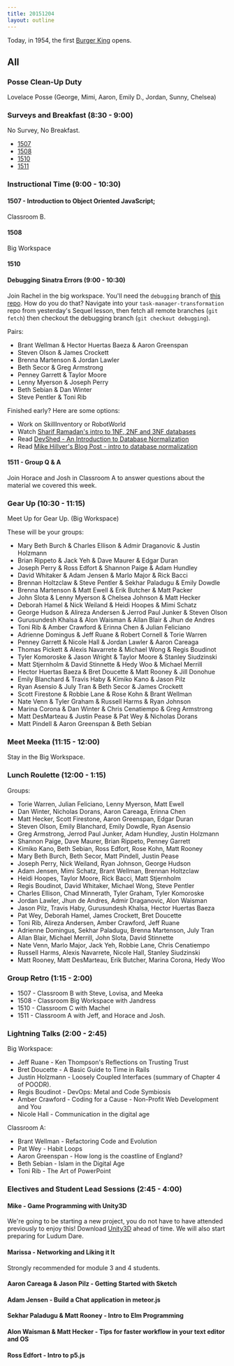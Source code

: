 ```yaml
---
title: 20151204
layout: outline
---
```


Today, in 1954, the first [Burger King](https://www.bk.com/careers/opportunities/handle?param=eyJ0aXRsZSI6IklUIiwicGFyYW0iOiJodHRwczpcL1wvd2ZhLmtyb25vc3RtLmNvbVwvaW5kZXguanNwP2xvY2FsZT1lbl9VUyZBUFBMSUNBVElPTk5BTUU9QnVyZ2VyS2luZ0NvcnBvcmF0aW9uS1RNRFJlcUV4dCZzZXE9am9iQmlkIn0=) opens.

## All

### Posse Clean-Up Duty

Lovelace Posse (George, Mimi, Aaron, Emily D., Jordan, Sunny, Chelsea)

### Surveys and Breakfast (8:30 - 9:00)

No Survey, No Breakfast.

* [1507]()
* [1508](https://docs.google.com/forms/d/10CRSOFFdZ-Ti-b5_4pw2tYyokBM0SuGHuhVm0MyKnMs/viewform?usp=send_form)
* [1510](https://docs.google.com/a/casimircreative.com/forms/d/13WL3nKDJznMgzlH90wBP30U-q1J1DlDbqralh6Q4d-k/viewform)
* [1511]()

### Instructional Time (9:00 - 10:30)

#### 1507 - Introduction to Object Oriented JavaScript;

Classroom B.

#### 1508

Big Workspace

#### 1510

#### Debugging Sinatra Errors (9:00 - 10:30)

Join Rachel in the big workspace. You'll need the `debugging` branch of [this repo](https://github.com/turingschool-examples/task-manager-transformation). How do you do that? Navigate into your `task-manager-transformation` repo from yesterday's Sequel lesson, then fetch all remote branches (`git fetch`) then checkout the debugging branch (`git checkout debugging`).

Pairs:

* Brant Wellman & Hector Huertas Baeza & Aaron Greenspan
* Steven Olson & James Crockett
* Brenna Martenson & Jordan Lawler
* Beth Secor & Greg Armstrong
* Penney Garrett & Taylor Moore
* Lenny Myerson & Joseph Perry
* Beth Sebian & Dan Winter
* Steve Pentler & Toni Rib

Finished early? Here are some options: 

* Work on SkillInventory or RobotWorld
* Watch [Sharif Ramadan's intro to 1NF, 2NF and 3NF databases](https://www.youtube.com/watch?v=K7vzLrGCV50&list=PLQ9AAKW8HuJ5m0rmHKL88ZyjOIKejvrj0)
* Read [DevShed - An Introduction to Database Normalization](http://www.devshed.com/c/a/mysql/an-introduction-to-database-normalization/)
* Read [Mike Hillyer's Blog Post - intro to database normalization](http://mikehillyer.com/articles/an-introduction-to-database-normalization/)

#### 1511 - Group Q & A

Join Horace and Josh in Classroom A to answer
questions about the material we covered this week.

### Gear Up (10:30 - 11:15)

Meet Up for Gear Up.  (Big Workspace)

These will be your groups:

* Mary Beth Burch & Charles Ellison & Admir Draganovic & Justin Holzmann
* Brian Rippeto & Jack Yeh & Dave Maurer & Edgar Duran
* Joseph Perry & Ross Edfort & Shannon Paige & Adam Hundley
* David Whitaker & Adam Jensen & Marlo Major & Rick Bacci
* Brennan Holtzclaw & Steve Pentler & Sekhar Paladugu & Emily Dowdle
* Brenna Martenson & Matt Ewell & Erik Butcher & Matt Packer
* John Slota & Lenny Myerson & Chelsea Johnson & Matt Hecker
* Deborah Hamel & Nick Weiland & Heidi Hoopes & Mimi Schatz
* George Hudson & Alireza Andersen & Jerrod Paul Junker & Steven Olson
* Gurusundesh Khalsa & Alon Waisman & Allan Blair & Jhun de Andres
* Toni Rib & Amber Crawford & Erinna Chen & Julian Feliciano
* Adrienne Domingus & Jeff Ruane & Robert Cornell & Torie Warren
* Penney Garrett & Nicole Hall & Jordan Lawler & Aaron Careaga
* Thomas Pickett & Alexis Navarrete & Michael Wong & Regis Boudinot
* Tyler Komoroske & Jason Wright & Taylor Moore & Stanley Siudzinski
* Matt Stjernholm & David Stinnette & Hedy Woo & Michael Merrill
* Hector Huertas Baeza & Bret Doucette & Matt Rooney & Jill Donohue
* Emily Blanchard & Travis Haby & Kimiko Kano & Jason Pilz
* Ryan Asensio & July Tran & Beth Secor & James Crockett
* Scott Firestone & Robbie Lane & Rose Kohn & Brant Wellman
* Nate Venn & Tyler Graham & Russell Harms & Ryan Johnson
* Marina Corona & Dan Winter & Chris Cenatiempo & Greg Armstrong
* Matt DesMarteau & Justin Pease & Pat Wey & Nicholas Dorans
* Matt Pindell & Aaron Greenspan & Beth Sebian

### Meet Meeka (11:15 - 12:00)

Stay in the Big Workspace.

### Lunch Roulette (12:00 - 1:15)

Groups:

* Torie Warren, Julian Feliciano, Lenny Myerson, Matt Ewell
* Dan Winter, Nicholas Dorans, Aaron Careaga, Erinna Chen
* Matt Hecker, Scott Firestone, Aaron Greenspan, Edgar Duran
* Steven Olson, Emily Blanchard, Emily Dowdle, Ryan Asensio
* Greg Armstrong, Jerrod Paul Junker, Adam Hundley, Justin Holzmann
* Shannon Paige, Dave Maurer, Brian Rippeto, Penney Garrett
* Kimiko Kano, Beth Sebian, Ross Edfort, Rose Kohn, Matt Rooney
* Mary Beth Burch, Beth Secor, Matt Pindell, Justin Pease
* Joseph Perry, Nick Weiland, Ryan Johnson, George Hudson
* Adam Jensen, Mimi Schatz, Brant Wellman, Brennan Holtzclaw
* Heidi Hoopes, Taylor Moore, Rick Bacci, Matt Stjernholm
* Regis Boudinot, David Whitaker, Michael Wong, Steve Pentler
* Charles Ellison, Chad Minnerath, Tyler Graham, Tyler Komoroske
* Jordan Lawler, Jhun de Andres, Admir Draganovic, Alon Waisman
* Jason Pilz, Travis Haby, Gurusundesh Khalsa, Hector Huertas Baeza
* Pat Wey, Deborah Hamel, James Crockett, Bret Doucette
* Toni Rib, Alireza Andersen, Amber Crawford, Jeff Ruane
* Adrienne Domingus, Sekhar Paladugu, Brenna Martenson, July Tran
* Allan Blair, Michael Merrill, John Slota, David Stinnette
* Nate Venn, Marlo Major, Jack Yeh, Robbie Lane, Chris Cenatiempo
* Russell Harms, Alexis Navarrete, Nicole Hall, Stanley Siudzinski
* Matt Rooney, Matt DesMarteau, Erik Butcher, Marina Corona, Hedy Woo

### Group Retro (1:15 - 2:00)

* 1507 - Classroom B with Steve, Lovisa, and Meeka
* 1508 - Classroom Big Workspace with Jandress
* 1510 - Classroom C with Machel
* 1511 - Classroom A with Jeff, and Horace and Josh.

### Lightning Talks (2:00 - 2:45)

Big Workspace:

* Jeff Ruane - Ken Thompson's Reflections on Trusting Trust
* Bret Doucette - A Basic Guide to Time in Rails
* Justin Holzmann - Loosely Coupled Interfaces (summary of Chapter 4 of POODR).
* Regis Boudinot - DevOps: Metal and Code Symbiosis
* Amber Crawford - Coding for a Cause - Non-Profit Web Development and You
* Nicole Hall - Communication in the digital age

Classroom A:

* Brant Wellman - Refactoring Code and Evolution
* Pat Wey - Habit Loops
* Aaron Greenspan - How long is the coastline of England?
* Beth Sebian - Islam in the Digital Age
* Toni Rib - The Art of PowerPoint

### Electives and Student Lead Sessions (2:45 - 4:00)

####  Mike - Game Programming with Unity3D

We're going to be starting a new project, you do not have to have attended previously
to enjoy this! Download [Unity3D](http://unity3d.com/get-unity) ahead of time. We
will also start preparing for Ludum Dare.

#### Marissa - Networking and Liking it It

Strongly recommended for module 3 and 4 students.

#### Aaron Careaga & Jason Pilz - Getting Started with Sketch

#### Adam Jensen - Build a Chat application in meteor.js

#### Sekhar Paladugu & Matt Rooney - Intro to Elm Programming

#### Alon Waisman & Matt Hecker - Tips for faster workflow in your text editor and OS

#### Ross Edfort - Intro to p5.js
